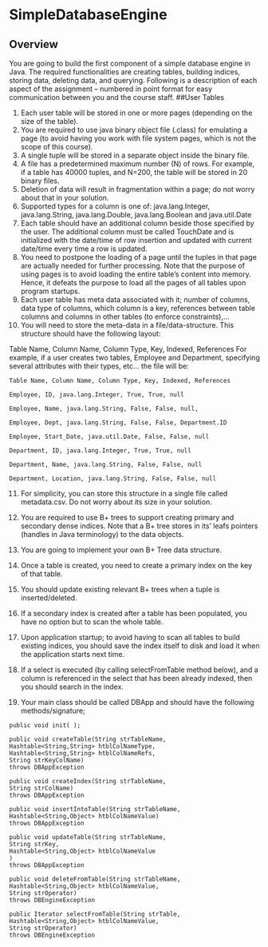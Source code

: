 # SimpleDatabaseEngine

## Overview
You are going to build the first component of a simple database engine in
Java. The required functionalities are creating tables, building indices, storing data, deleting data,
and querying. Following is a description of each aspect of the assignment – numbered in point
format for easy communication between you and the course staff.
##User Tables
1. Each user table will be stored in one or more pages (depending on the size of the table).
2. You are required to use java binary object file (.class) for emulating a page (to avoid having
you work with file system pages, which is not the scope of this course).
3. A single tuple will be stored in a separate object inside the binary file.
4. A file has a predetermined maximum number (N) of rows. For example, if a table has 40000
tuples, and N=200, the table will be stored in 20 binary files.
5. Deletion of data will result in fragmentation within a page; do not worry about that in your
solution.
6. Supported types for a column is one of: java.lang.Integer, java.lang.String, java.lang.Double,
java.lang.Boolean and java.util.Date
7. Each table should have an additional column beside those specified by the user. The additional
column must be called TouchDate and is initialized with the date/time of row insertion and
updated with current date/time every time a row is updated.
8. You need to postpone the loading of a page until the tuples in that page are actually needed for
further processing. Note that the purpose of using pages is to avoid loading the entire table’s
content into memory. Hence, it defeats the purpose to load all the pages of all tables upon
program startups.
9. Each user table has meta data associated with it; number of columns, data type of columns,
which column is a key, references between table columns and columns in other tables (to enforce
constraints),...
10. You will need to store the meta-data in a file/data-structure. This structure should have the
following layout:<br>

Table Name, Column Name, Column Type, Key, Indexed, References
For example, if a user creates two tables, Employee and Department, specifying several
attributes with their types, etc... the file will be:

```
Table Name, Column Name, Column Type, Key, Indexed, References

Employee, ID, java.lang.Integer, True, True, null

Employee, Name, java.lang.String, False, False, null,

Employee, Dept, java.lang.String, False, False, Department.ID

Employee, Start_Date, java.util.Date, False, False, null

Department, ID, java.lang.Integer, True, True, null

Department, Name, java.lang.String, False, False, null

Department, Location, java.lang.String, False, False, null
```
11. For simplicity, you can store this structure in a single file called metadata.csv. Do not worry
about its size in your solution.

12. You are required to use B+ trees to support creating primary and secondary dense indices.
Note that a B+ tree stores in its’ leafs pointers (handles in Java terminology) to the data objects.

13. You are going to implement your own B+ Tree data structure.

14. Once a table is created, you need to create a primary index on the key of that table.

15. You should update existing relevant B+ trees when a tuple is inserted/deleted.

16) If a secondary index is created after a table has been populated, you have no option but to
scan the whole table.

17. Upon application startup; to avoid having to scan all tables to build existing indices, you
should save the index itself to disk and load it when the application starts next time.

18. If a select is executed (by calling selectFromTable method below), and a column is
referenced in the select that has been already indexed, then you should search in the index.

19. Your main class should be called DBApp and should have the following methods/signature;
```
public void init( );

public void createTable(String strTableName,
Hashtable<String,String> htblColNameType,
Hashtable<String,String> htblColNameRefs,
String strKeyColName)
throws DBAppException

public void createIndex(String strTableName,
String strColName)
throws DBAppException

public void insertIntoTable(String strTableName,
Hashtable<String,Object> htblColNameValue)
throws DBAppException

public void updateTable(String strTableName,
String strKey,
Hashtable<String,Object> htblColNameValue
)
throws DBAppException

public void deleteFromTable(String strTableName,
Hashtable<String,Object> htblColNameValue,
String strOperator)
throws DBEngineException

public Iterator selectFromTable(String strTable,
Hashtable<String,Object> htblColNameValue,
String strOperator)
throws DBEngineException

```
